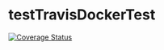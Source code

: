 # testTravisDockerTest
[![Coverage Status](https://coveralls.io/repos/github/Tirsvad/testTravisDockerTest/badge.svg?branch=main)](https://coveralls.io/github/Tirsvad/testTravisDockerTest?branch=main)